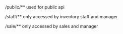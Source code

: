 /public/** used for pubilc api

/staff/** only accessed by inventory staff and manager 

/sale/** only accessed by sales and manager 
